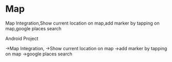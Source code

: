 # Map

Map Integration,Show current location on map,add marker by tapping on map,google places search

Android Project


->Map Integration,
->Show current location on map
->add marker by tapping on map
->google places search
